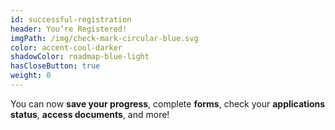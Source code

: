 ```yaml
---
id: successful-registration
header: You’re Registered!
imgPath: /img/check-mark-circular-blue.svg
color: accent-cool-darker
shadowColor: roadmap-blue-light
hasCloseButton: true
weight: 0
---
```


You can now **save your progress**, complete **forms**, check your **applications status**, **access documents**, and more!
